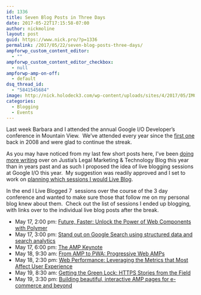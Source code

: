 ```yaml
---
id: 1336
title: Seven Blog Posts in Three Days
date: 2017-05-22T17:15:58-07:00
author: nickmoline
layout: post
guid: https://www.nick.pro/?p=1336
permalink: /2017/05/22/seven-blog-posts-three-days/
ampforwp_custom_content_editor:
  - ""
ampforwp_custom_content_editor_checkbox:
  - null
ampforwp-amp-on-off:
  - default
dsq_thread_id:
  - "5841545684"
image: http://nick.holodeck3.com/wp-content/uploads/sites/4/2017/05/IMG_20170517_101308.jpg
categories:
  - Blogging
  - Events
---
```

Last week Barbara and I attended the annual Google I/O Developer&#8217;s conference in Mountain View. &nbsp;We&#8217;ve attended every year since the [first one](https://www.nick.pro/2008/06/01/google-io-part-1-google-app-engine/) back in 2008 and were glad to continue the streak.

As you may have noticed from my last few short posts here, I&#8217;ve been [doing more writing](https://onward.justia.com/author/nickmoline/) over on Justia&#8217;s Legal Marketing & Technology Blog this year than in years past and as such I proposed the idea of live blogging sessions at Google I/O this year. &nbsp;My suggestion was readily approved and I set to work on [planning which sessions I would Live Blog](https://onward.justia.com/2017/05/10/google-io-2017-live-blog/).

In the end I Live Blogged 7 &nbsp;sessions over the course of the 3 day conference and wanted to make sure those that follow me on my personal blog knew about them. &nbsp;Check out the list of sessions I ended up blogging, with links over to the individual live blog posts after the break.

<!--more-->

  * May 17, 2:00 pm: [Future, Faster: Unlock the Power of Web Components with Polymer](https://onward.justia.com/2017/05/17/live-blog-future-faster-unlock-power-web-components-polymer-io17/)
  * May 17, 3:00 pm: <a href="https://onward.justia.com/2017/05/17/live-blog-stand-google-search-using-structured-data-search-analytics-io17/" target="_blank" rel="noopener noreferrer">Stand out on Google Search using structured data and search analytics</a>
  * May 17, 6:00 pm: <a href="https://onward.justia.com/2017/05/17/live-blog-amp-keynote/" target="_blank" rel="noopener noreferrer">The AMP Keynote</a>
  * May 18, 9:30 am: <a href="https://onward.justia.com/2017/05/18/live-blog-amp-pwa-progressive-web-amps-io17/" target="_blank" rel="noopener noreferrer">From AMP to PWA: Progressive Web AMPs</a>
  * May 18, 2:30 pm: <a href="https://onward.justia.com/2017/05/18/live-blog-web-performance-leveraging-metrics-affect-user-experience-io17/" target="_blank" rel="noopener noreferrer">Web Performance: Leveraging the Metrics that Most Affect User Experience</a>
  * May 19, 8:30 am: <a href="https://onward.justia.com/2017/05/19/live-blog-getting-green-lock-https-stories-field-io17/" target="_blank" rel="noopener noreferrer">Getting the Green Lock: HTTPS Stories from the Field</a>
  * May 19, 3:30 pm: [Building beautiful, interactive AMP pages for e-commerce and beyond](https://onward.justia.com/2017/05/19/live-blog-building-beautiful-interactive-amp-pages-e-commerce-beyond-io17/)